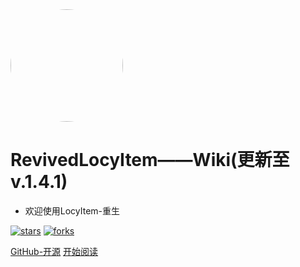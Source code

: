 <img width="180px" style="border-radius: 50%" bor src="https://i.loli.net/2019/08/24/XSK4Ltxd9rj7aDN.png">

# RevivedLocyItem——Wiki(更新至v.1.4.1)

- 欢迎使用LocyItem-重生

[![stars](https://badgen.net/github/stars/LocyDragon/RevivedLocyItem?icon=github&color=4ab8a1)](https://github.com/LocyDragon/RevivedLocyItem) [![forks](https://badgen.net/github/forks/LocyDragon/RevivedLocyItem?icon=github&color=4ab8a1)](https://github.com/LocyDragon/RevivedLocyItem)

[GitHub-开源](<https://github.com/LocyDragon/RevivedLocyItem>)
[开始阅读](README.md)
